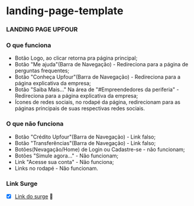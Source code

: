 # landing-page-template
### LANDING PAGE UPFOUR

### O que funciona

- Botão Logo, ao clicar retorna pra página principal;
- Botão "Me ajuda"(Barra de Navegação) - Redireciona para a página de perguntas frequentes;
- Botão "Conheça Upfour"(Barra de Navegação) - Redireciona para a página explicativa da empresa;
- Botão "Saiba Mais..." Na área de "#Empreendedores da periferia" -  Redireciona para a página explicativa da empresa;
- Ícones de redes sociais, no rodapé da página, redirecionam para as páginas principais de suas respectivas redes sociais.

### O que não funciona

- Botão "Crédito Upfour"(Barra de Navegação) - Link falso;
- Botão "Transferências"(Barra de Navegação) - Link falso;
- Botões(Nevagação/Home) de Login ou Cadastre-se - não funcionam;
- Botões "Simule agora..." - Não funcionam;
- Link "Acesse sua conta" - Não funciona;
- Links no rodapé - Não funcionam.

### Link Surge 
- [x]  [Link do surge](https://smelly-farm.surge.sh/) 🚀 
